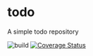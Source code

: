 # todo

A simple todo repository

![build](https://github.com/arunkpatra/todo/workflows/build/badge.svg)
[![Coverage Status](https://coveralls.io/repos/github/arunkpatra/todo/badge.svg?branch=master)](https://coveralls.io/github/arunkpatra/todo?branch=master)

